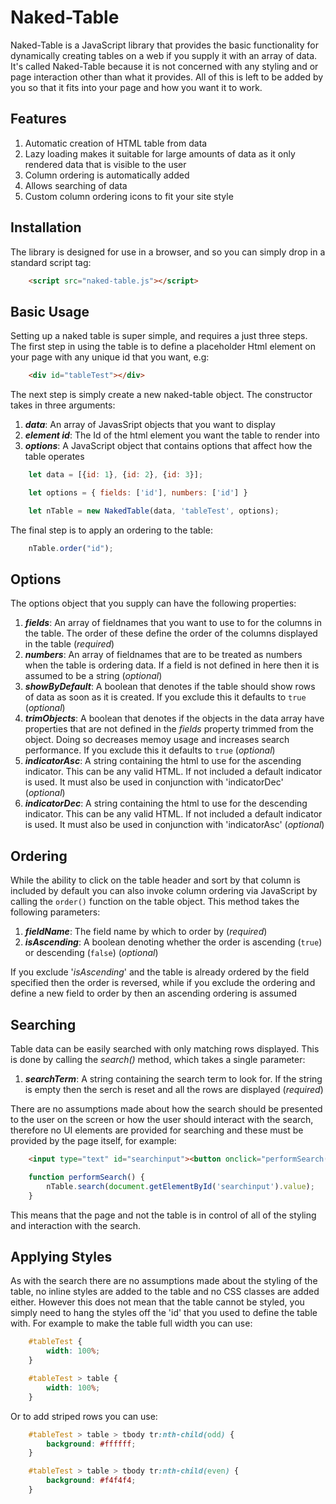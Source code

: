 # Naked-Table
Naked-Table is a JavaScript library that provides the basic functionality for dynamically creating tables on a web if you supply it with an array of data. It's called Naked-Table because it is not concerned with any styling and or page interaction other than what it provides. All of this is left to be added by you so that it fits into your page and how you want it to work. 

## Features

1. Automatic creation of HTML table from data
1. Lazy loading makes it suitable for large amounts of data as it only rendered data that is visible to the user
1. Column ordering is automatically added
1. Allows searching of data
1. Custom column ordering icons to fit your site style

## Installation

The library is designed for use in a browser, and so you can simply drop in a standard script tag:

```html
    <script src="naked-table.js"></script>
````

## Basic Usage

Setting up a naked table is super simple, and requires a just three steps. The first step in using the table is to define a placeholder Html element on your page with any unique id that you want, e.g:

```html
    <div id="tableTest"></div>
````

The next step is simply create a new naked-table object. The constructor takes in three arguments:

1. _**data**_: An array of JavasSript objects that you want to display
1. _**element id**_: The Id of the html element you want the table to render into
1. _**options**_: A JavaScript object that contains options that affect how the table operates

```javascript
    let data = [{id: 1}, {id: 2}, {id: 3}];

    let options = { fields: ['id'], numbers: ['id'] }

    let nTable = new NakedTable(data, 'tableTest', options);
```

The final step is to apply an ordering to the table:

```javascript
    nTable.order("id");
```

## Options

The options object that you supply can have the following properties:

1. _**fields**_: An array of fieldnames that you want to use to for the columns in the table. The order of these define the order of the columns displayed in the table (_required_)
1. _**numbers**_: An array of fieldnames that are to be treated as numbers when the table is ordering data. If a field is not defined in here then it is assumed to be a string (_optional_)
1. _**showByDefault**_: A boolean that denotes if the table should show rows of data as soon as it is created. If you exclude this it defaults to `true` (_optional_)
1. _**trimObjects**_: A boolean that denotes if the objects in the data array have properties that are not defined in the _fields_ property trimmed from the object. Doing so decreases memoy usage and increases search performance. If you exclude this it defaults to `true` (_optional_)
1. _**indicatorAsc**_: A string containing the html to use for the ascending indicator. This can be any valid HTML. If not included a default indicator is used. It must also be used in conjunction with 'indicatorDec' (_optional_)
1. _**indicatorDec**_: A string containing the html to use for the descending indicator. This can be any valid HTML. If not included a default indicator is used. It must also be used in conjunction with 'indicatorAsc' (_optional_)


## Ordering

While the ability to click on the table header and sort by that column is included by default you can also invoke column ordering via JavaScript by calling the `order()` function on the table object. This method takes the following parameters:

1. _**fieldName**_: The field name by which to order by (_required_)
1. _**isAscending**_: A boolean denoting whether the order is ascending (`true`) or descending (`false`) (_optional_)

If you exclude '_isAscending_'  and the table is already ordered by the field specified then the order is reversed, while if you exclude the ordering and define a new field to order by then an ascending ordering is assumed

## Searching 

Table data can be easily searched with only matching rows displayed. This is done by calling the _search()_ method, which takes a single parameter:

1. _**searchTerm**_: A string containing the search term to look for. If the string is empty then the serch is reset and all the rows are displayed (_required_)

There are no assumptions made about how the search should be presented to the user on the screen or how the user should interact with the search, therefore no UI elements are provided for searching and these must be provided by the page itself, for example:

```html
    <input type="text" id="searchinput"><button onclick="performSearch()">Search</button>
```

```javascript
    function performSearch() {
        nTable.search(document.getElementById('searchinput').value);
    }
```

This means that the page and not the table is in control of all of the styling and interaction with the search. 

## Applying Styles

As with the search there are no assumptions made about the styling of the table, no inline styles are added to the table and no CSS classes are added either. However this does not mean that the table cannot be styled, you simply need to hang the styles off the 'id' that you used to define the table with. For example to make the table full width you can use:

```css
    #tableTest {
        width: 100%;
    }

    #tableTest > table {
        width: 100%;
    }
```

Or to add striped rows you can use:

```css
    #tableTest > table > tbody tr:nth-child(odd) {
        background: #ffffff;
    }

    #tableTest > table > tbody tr:nth-child(even) {
        background: #f4f4f4;
    }
```



